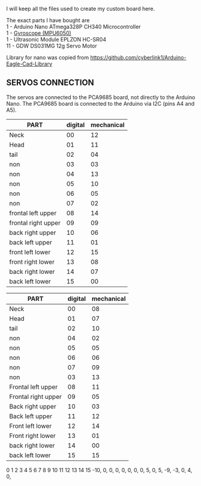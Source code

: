 I will keep all the files used to create my custom board here.

The exact parts I have bought are  
1 - Arduino Nano ATmega328P CH340 Microcontroller  
1 - [Gyroscope (MPU6050)](https://components101.com/sensors/mpu6050-module)  
1 - Ultrasonic Module EPLZON HC-SR04  
11 - GDW DS031MG 12g Servo Motor

Library for nano was copied from https://github.com/cyberlink1/Arduino-Eagle-Cad-Library

## SERVOS CONNECTION

The servos are connected to the PCA9685 board, not directly to the Arduino Nano. The PCA9685 board is connected to the
Arduino via I2C (pins A4 and A5).

| PART                  | digital | mechanical |
|-----------------------|---------|------------|
| Neck                  | 00      | 12         |
| Head                  | 01      | 11         |
| tail                  | 02      | 04         |
| non                   | 03      | 03         |
| non                   | 04      | 13         |
| non                   | 05      | 10         |
| non                   | 06      | 05         |
| non                   | 07      | 02         |
| frontal left upper    | 08      | 14         |
| frontal right upper 	 | 09      | 	09        |
| back right upper  	   | 10      | 	06        |
| back left upper	      | 11      | 	01        |
| front left lower	     | 12	     | 15         |
| front right lower	    | 13      | 	08        |
| back right lower	     | 14	     | 07         |
| back left lower	      | 15      | 	00        |

| PART                  | digital | mechanical |
|-----------------------|---------|------------|
| Neck                  | 00      | 08         |
| Head                  | 01      | 07         |
| tail                  | 02      | 10         |
| non                   | 04      | 02         |
| non                   | 05      | 05         |
| non                   | 06      | 06         |
| non                   | 07      | 09         |
| non                   | 03      | 13         |
| Frontal left upper    | 08      | 11         |
| Frontal right upper 	 | 09      | 	05        |
| Back right upper  	   | 10      | 	03        |
| Back left upper	      | 11      | 	12        |
| Front left lower	     | 12	     | 14         |
| Front right lower	    | 13      | 	01        |
| back right lower	     | 14	     | 00         |
| back left lower	      | 15      | 	15        |

0	1	2	3	4	5	6	7	8	9	10	11	12	13	14	15
-10,	0,	0,	0,	0,	0,	0,	0,	5,	0,	5,	-9,	-3,	0,	4,	0,
